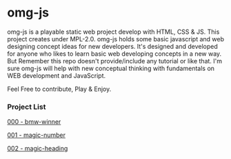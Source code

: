 # omg-js

omg-js is a playable static web project develop with HTML, CSS & JS. This project creates under MPL-2.0. omg-js holds some basic javascript and web designing concept ideas for new developers.
It's designed and developed for anyone who likes to learn basic web developing concepts in a new way. But Remember this repo doesn't provide/include any tutorial or like that. I'm sure omg-js will help with new conceptual thinking with fundamentals on WEB development and JavaScript.

Feel Free to contribute, Play & Enjoy.

### Project List

[000 - bmw-winner](../main/bmw-winner)

[001 - magic-number](../main/magic-number)

[002 - magic-heading](../main/magic-heading)
